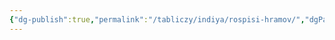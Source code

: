 ```yaml
---
{"dg-publish":true,"permalink":"/tabliczy/indiya/rospisi-hramov/","dgPassFrontmatter":true}
---
```



